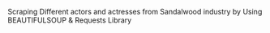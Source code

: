 Scraping Different actors and actresses from Sandalwood industry by Using BEAUTIFULSOUP & Requests Library

